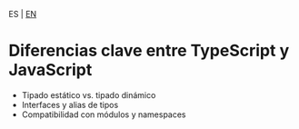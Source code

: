 <!-- MULTILANGUAJE MENU START -->
ES | [EN](https://lckpig.gitbook.io/practical-dev-handbook/typescript/introduction/key-differences)
<!-- MULTILANGUAJE MENU END -->

# Diferencias clave entre TypeScript y JavaScript

- Tipado estático vs. tipado dinámico
- Interfaces y alias de tipos
- Compatibilidad con módulos y namespaces 